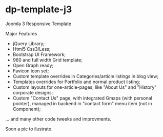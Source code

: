 # dp-template-j3
Joomla 3 Responsive Template

Major Features
- jQuery Library;
- Html5 Css3/Less;
- Bootstrap UI Framework;
- 960 and full width Grid template;
- Open Graph ready;
- Favicon icon set;
- Custom template overrides in Categories/article listings in blog view;
- Templates overrides for Portfolio and normal product listing;
- Custom layouts for one-article-pages, like "About Us" and "History" corporate designs;
- Custom "Contact Us" page, with integrated Gmaps (with personal pointer), managed in backend in "contact form" menu item (not in Component);
 
... and  many other code tweeks and improvments.

Soon a pic to ilustrate.
